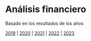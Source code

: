 # Análisis financiero

Basado en los resultados de los años

[2019](2019.md) | [2020](2020.md) | [2021](2021.md) | [2022](2022.md) | [2023](2023.md)
